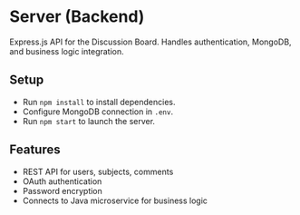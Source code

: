 # Server (Backend)

Express.js API for the Discussion Board. Handles authentication, MongoDB, and business logic integration.

## Setup
- Run `npm install` to install dependencies.
- Configure MongoDB connection in `.env`.
- Run `npm start` to launch the server.

## Features
- REST API for users, subjects, comments
- OAuth authentication
- Password encryption
- Connects to Java microservice for business logic
